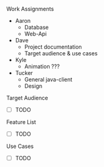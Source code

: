 

Work Assignments
- Aaron
  - Database
  - Web-Api
- Dave
  - Project documentation
  - Target audience & use cases
- Kyle
  - Animation ???
- Tucker
  - General java-client
  - Design

Target Audience
- [ ] TODO

Feature List
- [ ] TODO


Use Cases
- [ ] TODO
